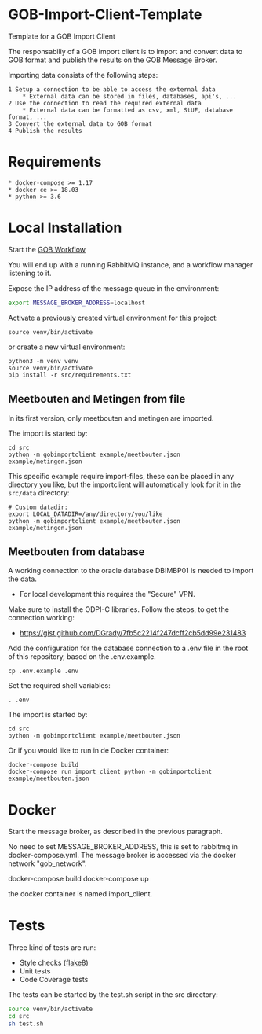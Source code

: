 # GOB-Import-Client-Template

Template for a GOB Import Client

The responsabiliy of a GOB import client is to import and convert data to GOB format and publish the results on the GOB Message Broker.

Importing data consists of the following steps:

    1 Setup a connection to be able to access the external data
        * External data can be stored in files, databases, api's, ...
    2 Use the connection to read the required external data
        * External data can be formatted as csv, xml, StUF, database format, ...
    3 Convert the external data to GOB format
    4 Publish the results

# Requirements

    * docker-compose >= 1.17
    * docker ce >= 18.03
    * python >= 3.6

# Local Installation

Start the [GOB Workflow](https://github.com/Amsterdam/GOB-Workflow)

You will end up with a running RabbitMQ instance, and a workflow manager listening to it.

Expose the IP address of the message queue in the environment:

```bash
export MESSAGE_BROKER_ADDRESS=localhost
```

Activate a previously created virtual environment for this project:

    source venv/bin/activate

or create a new virtual environment:

    python3 -m venv venv
    source venv/bin/activate
    pip install -r src/requirements.txt

## Meetbouten and Metingen from file

In its first version, only meetbouten and metingen are imported.

The import is started by:

    cd src
    python -m gobimportclient example/meetbouten.json example/metingen.json

This specific example require import-files, these can be placed in any directory you like,
but the importclient will automatically look for it in the `src/data` directory:

	# Custom datadir:
	export LOCAL_DATADIR=/any/directory/you/like
    python -m gobimportclient example/meetbouten.json example/metingen.json

## Meetbouten from database

A working connection to the oracle database DBIMBP01 is needed to import the data.
- For local development this requires the "Secure" VPN.

Make sure to install the ODPI-C libraries.
Follow the steps, to get the connection working:
- https://gist.github.com/DGrady/7fb5c2214f247dcff2cb5dd99e231483

Add the configuration for the database connection to a .env file in the root of this repository,
based on the .env.example.

    cp .env.example .env
    
Set the required shell variables:

    . .env

The import is started by:

    cd src
    python -m gobimportclient example/meetbouten.json

Or if you would like to run in de Docker container:

    docker-compose build
    docker-compose run import_client python -m gobimportclient example/meetbouten.json

# Docker

Start the message broker, as described in the previous paragraph.

No need to set MESSAGE_BROKER_ADDRESS, this is set to rabbitmq in docker-compose.yml.
The message broker is accessed via the docker network "gob_network".

docker-compose build
docker-compose up

the docker container is named import_client.

# Tests

Three kind of tests are run:
  * Style checks ([flake8](http://flake8.pycqa.org/en/latest/))
  * Unit tests
  * Code Coverage tests

The tests can be started by the test.sh script in the src directory:

```bash
source venv/bin/activate
cd src
sh test.sh
```
